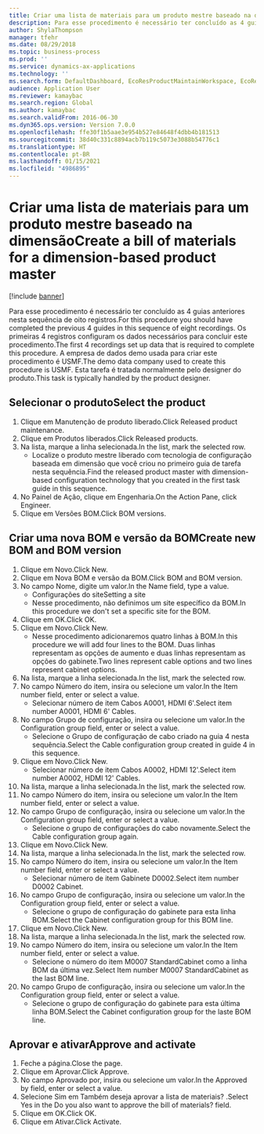 ```yaml
---
title: Criar uma lista de materiais para um produto mestre baseado na dimensão
description: Para esse procedimento é necessário ter concluído as 4 guias anteriores nesta sequência de oito registros.
author: ShylaThompson
manager: tfehr
ms.date: 08/29/2018
ms.topic: business-process
ms.prod: ''
ms.service: dynamics-ax-applications
ms.technology: ''
ms.search.form: DefaultDashboard, EcoResProductMaintainWorkspace, EcoResProductOpenCasesFormPart, EcoResProductDetailsExtended, BOMConsistOf, BOMTable, InventItemIdLookupSimple, HcmWorkerLookUp
audience: Application User
ms.reviewer: kamaybac
ms.search.region: Global
ms.author: kamaybac
ms.search.validFrom: 2016-06-30
ms.dyn365.ops.version: Version 7.0.0
ms.openlocfilehash: ffe30f1b5aae3e954b527e84648f4dbb4b181513
ms.sourcegitcommit: 38d40c331c8894acb7b119c5073e3088b54776c1
ms.translationtype: HT
ms.contentlocale: pt-BR
ms.lasthandoff: 01/15/2021
ms.locfileid: "4986895"
---
```

# <a name="create-a-bill-of-materials-for-a-dimension-based-product-master"></a><span data-ttu-id="b2aa2-103">Criar uma lista de materiais para um produto mestre baseado na dimensão</span><span class="sxs-lookup"><span data-stu-id="b2aa2-103">Create a bill of materials for a dimension-based product master</span></span>

[!include [banner](../../includes/banner.md)]

<span data-ttu-id="b2aa2-104">Para esse procedimento é necessário ter concluído as 4 guias anteriores nesta sequência de oito registros.</span><span class="sxs-lookup"><span data-stu-id="b2aa2-104">For this procedure you should have completed the previous 4 guides in this sequence of eight recordings.</span></span> <span data-ttu-id="b2aa2-105">Os primeiras 4 registros configuram os dados necessários para concluir este procedimento.</span><span class="sxs-lookup"><span data-stu-id="b2aa2-105">The first 4 recordings set up data that is required to complete this procedure.</span></span> <span data-ttu-id="b2aa2-106">A empresa de dados demo usada para criar este procedimento é USMF.</span><span class="sxs-lookup"><span data-stu-id="b2aa2-106">The demo data company used to create this procedure is USMF.</span></span> <span data-ttu-id="b2aa2-107">Esta tarefa é tratada normalmente pelo designer do produto.</span><span class="sxs-lookup"><span data-stu-id="b2aa2-107">This task is typically handled by the product designer.</span></span>


## <a name="select-the-product"></a><span data-ttu-id="b2aa2-108">Selecionar o produto</span><span class="sxs-lookup"><span data-stu-id="b2aa2-108">Select the product</span></span>
1. <span data-ttu-id="b2aa2-109">Clique em Manutenção de produto liberado.</span><span class="sxs-lookup"><span data-stu-id="b2aa2-109">Click Released product maintenance.</span></span>
2. <span data-ttu-id="b2aa2-110">Clique em Produtos liberados.</span><span class="sxs-lookup"><span data-stu-id="b2aa2-110">Click Released products.</span></span>
3. <span data-ttu-id="b2aa2-111">Na lista, marque a linha selecionada.</span><span class="sxs-lookup"><span data-stu-id="b2aa2-111">In the list, mark the selected row.</span></span>
    * <span data-ttu-id="b2aa2-112">Localize o produto mestre liberado com tecnologia de configuração baseada em dimensão que você criou no primeiro guia de tarefa nesta sequência.</span><span class="sxs-lookup"><span data-stu-id="b2aa2-112">Find the released product master with dimension-based configuration technology that you created in the first task guide in this sequence.</span></span>  
4. <span data-ttu-id="b2aa2-113">No Painel de Ação, clique em Engenharia.</span><span class="sxs-lookup"><span data-stu-id="b2aa2-113">On the Action Pane, click Engineer.</span></span>
5. <span data-ttu-id="b2aa2-114">Clique em Versões BOM.</span><span class="sxs-lookup"><span data-stu-id="b2aa2-114">Click BOM versions.</span></span>

## <a name="create-new-bom-and-bom-version"></a><span data-ttu-id="b2aa2-115">Criar uma nova BOM e versão da BOM</span><span class="sxs-lookup"><span data-stu-id="b2aa2-115">Create new BOM and BOM version</span></span>
1. <span data-ttu-id="b2aa2-116">Clique em Novo.</span><span class="sxs-lookup"><span data-stu-id="b2aa2-116">Click New.</span></span>
2. <span data-ttu-id="b2aa2-117">Clique em Nova BOM e versão da BOM.</span><span class="sxs-lookup"><span data-stu-id="b2aa2-117">Click BOM and BOM version.</span></span>
3. <span data-ttu-id="b2aa2-118">No campo Nome, digite um valor.</span><span class="sxs-lookup"><span data-stu-id="b2aa2-118">In the Name field, type a value.</span></span>
    * <span data-ttu-id="b2aa2-119">Configurações do site</span><span class="sxs-lookup"><span data-stu-id="b2aa2-119">Setting a site</span></span>  
    * <span data-ttu-id="b2aa2-120">Nesse procedimento, não definimos um site específico da BOM.</span><span class="sxs-lookup"><span data-stu-id="b2aa2-120">In this procedure we don't set a specific site for the BOM.</span></span>  
4. <span data-ttu-id="b2aa2-121">Clique em OK.</span><span class="sxs-lookup"><span data-stu-id="b2aa2-121">Click OK.</span></span>
5. <span data-ttu-id="b2aa2-122">Clique em Novo.</span><span class="sxs-lookup"><span data-stu-id="b2aa2-122">Click New.</span></span>
    * <span data-ttu-id="b2aa2-123">Nesse procedimento adicionaremos quatro linhas à BOM.</span><span class="sxs-lookup"><span data-stu-id="b2aa2-123">In this procedure we will add four lines to the BOM.</span></span> <span data-ttu-id="b2aa2-124">Duas linhas representam as opções de aumento e duas linhas representam as opções do gabinete.</span><span class="sxs-lookup"><span data-stu-id="b2aa2-124">Two lines represent cable options and two lines represent cabinet options.</span></span>  
6. <span data-ttu-id="b2aa2-125">Na lista, marque a linha selecionada.</span><span class="sxs-lookup"><span data-stu-id="b2aa2-125">In the list, mark the selected row.</span></span>
7. <span data-ttu-id="b2aa2-126">No campo Número do item, insira ou selecione um valor.</span><span class="sxs-lookup"><span data-stu-id="b2aa2-126">In the Item number field, enter or select a value.</span></span>
    * <span data-ttu-id="b2aa2-127">Selecionar número de item Cabos A0001, HDMI 6'.</span><span class="sxs-lookup"><span data-stu-id="b2aa2-127">Select item number A0001, HDMI 6' Cables.</span></span>  
8. <span data-ttu-id="b2aa2-128">No campo Grupo de configuração, insira ou selecione um valor.</span><span class="sxs-lookup"><span data-stu-id="b2aa2-128">In the Configuration group field, enter or select a value.</span></span>
    * <span data-ttu-id="b2aa2-129">Selecione o Grupo de configuração de cabo criado na guia 4 nesta sequência.</span><span class="sxs-lookup"><span data-stu-id="b2aa2-129">Select the Cable configuration group created in guide 4 in this sequence.</span></span>  
9. <span data-ttu-id="b2aa2-130">Clique em Novo.</span><span class="sxs-lookup"><span data-stu-id="b2aa2-130">Click New.</span></span>
    * <span data-ttu-id="b2aa2-131">Selecionar número de item Cabos A0002, HDMI 12'.</span><span class="sxs-lookup"><span data-stu-id="b2aa2-131">Select item number A0002, HDMI 12' Cables.</span></span>  
10. <span data-ttu-id="b2aa2-132">Na lista, marque a linha selecionada.</span><span class="sxs-lookup"><span data-stu-id="b2aa2-132">In the list, mark the selected row.</span></span>
11. <span data-ttu-id="b2aa2-133">No campo Número do item, insira ou selecione um valor.</span><span class="sxs-lookup"><span data-stu-id="b2aa2-133">In the Item number field, enter or select a value.</span></span>
12. <span data-ttu-id="b2aa2-134">No campo Grupo de configuração, insira ou selecione um valor.</span><span class="sxs-lookup"><span data-stu-id="b2aa2-134">In the Configuration group field, enter or select a value.</span></span>
    * <span data-ttu-id="b2aa2-135">Selecione o grupo de configurações do cabo novamente.</span><span class="sxs-lookup"><span data-stu-id="b2aa2-135">Select the Cable configuration group again.</span></span>  
13. <span data-ttu-id="b2aa2-136">Clique em Novo.</span><span class="sxs-lookup"><span data-stu-id="b2aa2-136">Click New.</span></span>
14. <span data-ttu-id="b2aa2-137">Na lista, marque a linha selecionada.</span><span class="sxs-lookup"><span data-stu-id="b2aa2-137">In the list, mark the selected row.</span></span>
15. <span data-ttu-id="b2aa2-138">No campo Número do item, insira ou selecione um valor.</span><span class="sxs-lookup"><span data-stu-id="b2aa2-138">In the Item number field, enter or select a value.</span></span>
    * <span data-ttu-id="b2aa2-139">Selecionar número de item Gabinete D0002.</span><span class="sxs-lookup"><span data-stu-id="b2aa2-139">Select item number D0002 Cabinet.</span></span>  
16. <span data-ttu-id="b2aa2-140">No campo Grupo de configuração, insira ou selecione um valor.</span><span class="sxs-lookup"><span data-stu-id="b2aa2-140">In the Configuration group field, enter or select a value.</span></span>
    * <span data-ttu-id="b2aa2-141">Selecione o grupo de configuração do gabinete para esta linha BOM.</span><span class="sxs-lookup"><span data-stu-id="b2aa2-141">Select the Cabinet configuration group for this BOM line.</span></span>  
17. <span data-ttu-id="b2aa2-142">Clique em Novo.</span><span class="sxs-lookup"><span data-stu-id="b2aa2-142">Click New.</span></span>
18. <span data-ttu-id="b2aa2-143">Na lista, marque a linha selecionada.</span><span class="sxs-lookup"><span data-stu-id="b2aa2-143">In the list, mark the selected row.</span></span>
19. <span data-ttu-id="b2aa2-144">No campo Número do item, insira ou selecione um valor.</span><span class="sxs-lookup"><span data-stu-id="b2aa2-144">In the Item number field, enter or select a value.</span></span>
    * <span data-ttu-id="b2aa2-145">Selecione o número do item M0007 StandardCabinet como a linha BOM da última vez.</span><span class="sxs-lookup"><span data-stu-id="b2aa2-145">Select Item number M0007 StandardCabinet as the last BOM line.</span></span>  
20. <span data-ttu-id="b2aa2-146">No campo Grupo de configuração, insira ou selecione um valor.</span><span class="sxs-lookup"><span data-stu-id="b2aa2-146">In the Configuration group field, enter or select a value.</span></span>
    * <span data-ttu-id="b2aa2-147">Selecione o grupo de configuração do gabinete para esta última linha BOM.</span><span class="sxs-lookup"><span data-stu-id="b2aa2-147">Select the Cabinet configuration group for the laste BOM line.</span></span>  

## <a name="approve-and-activate"></a><span data-ttu-id="b2aa2-148">Aprovar e ativar</span><span class="sxs-lookup"><span data-stu-id="b2aa2-148">Approve and activate</span></span>
1. <span data-ttu-id="b2aa2-149">Feche a página.</span><span class="sxs-lookup"><span data-stu-id="b2aa2-149">Close the page.</span></span>
2. <span data-ttu-id="b2aa2-150">Clique em Aprovar.</span><span class="sxs-lookup"><span data-stu-id="b2aa2-150">Click Approve.</span></span>
3. <span data-ttu-id="b2aa2-151">No campo Aprovado por, insira ou selecione um valor.</span><span class="sxs-lookup"><span data-stu-id="b2aa2-151">In the Approved by field, enter or select a value.</span></span>
4. <span data-ttu-id="b2aa2-152">Selecione Sim em Também deseja aprovar a lista de materiais? .</span><span class="sxs-lookup"><span data-stu-id="b2aa2-152">Select Yes in the Do you also want to approve the bill of materials? field.</span></span>
5. <span data-ttu-id="b2aa2-153">Clique em OK.</span><span class="sxs-lookup"><span data-stu-id="b2aa2-153">Click OK.</span></span>
6. <span data-ttu-id="b2aa2-154">Clique em Ativar.</span><span class="sxs-lookup"><span data-stu-id="b2aa2-154">Click Activate.</span></span>

